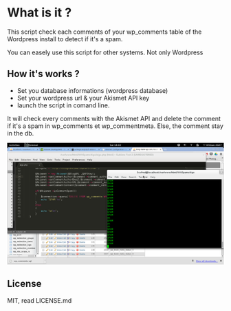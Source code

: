 What is it ?
============

This script check each comments of your wp_comments table of the Wordpress install to detect if it's a spam.

You can easely use this script for other systems. Not only Wordpress

How it's works ?
----------------

- Set you database informations (wordpress database)
- Set your wordpress url & your Akismet API key
- launch the script in comand line.

It will check every comments with the Akismet API and delete the comment if it's a spam in wp_comments et wp_commentmeta. Else, the comment stay in the db.

![Screen](Screenshot.png)

License
-------

MIT, read LICENSE.md